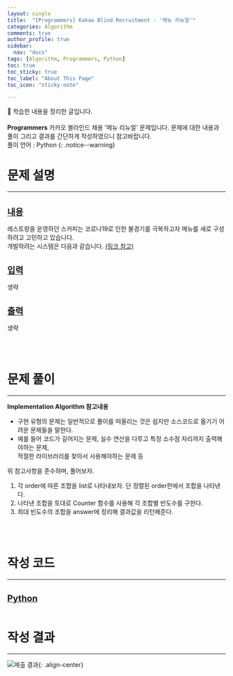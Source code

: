 ```yaml
---
layout: single
title:  "[Programmers] Kakao Blind Recruitment - '메뉴 리뉴얼'" 
categories: Algorithm
comments: true
author_profile: true
sidebar:
  nav: "docs"
tags: [Algorithm, Programmers, Python]
toc: true
toc_sticky: true
toc_label: "About This Page"
toc_icon: "sticky-note"

---
```


📣 학습한 내용을 정리한 글입니다. <br>
<br>
**Programmers** 카카오 블라인드 채용 '메뉴 리뉴얼' 문제입니다. 문제에 대한 내용과 풀이 그리고 결과를 간단하게 작성하였으니 참고바랍니다.  
풀이 언어 : Python
{: .notice--warning}

# 문제 설명

---

<br>
<b><u><span style="font-size:20px">내용</span></u></b>

레스토랑을 운영하던 스카피는 코로나19로 인한 불경기를 극복하고자 메뉴를 새로 구성하려고 고민하고 있습니다.  
개발하려는 시스템은 다음과 같습니다. [(링크 참고)](https://programmers.co.kr/learn/courses/30/lessons/72411#)

<br>
<b><u><span style="font-size:20px">입력</span></u></b>

생략

<br>
<b><u><span style="font-size:20px">출력</span></u></b>

생략

<br>
<br>

# 문제 풀이

---

**Implementation Algorithm 참고내용**
- 구현 유형의 문제는 일반적으로 풀이를 떠올리는 것은 쉽지만 소스코드로 옮기기 어려운 문제들을 말한다.<br>
- 예를 들어 코드가 길어지는 문제, 실수 연산을 다루고 특정 소수점 자리까지 출력해야하는 문제,  
적절한 라이브러리를 찾아서 사용해야하는 문제 등<br>

위 참고사항을 준수하며, 풀어보자.<br>
1. 각 order에 따른 조합을 list로 나타내보자. 단 정렬된 order한에서 조합을 나타낸다.
2. 나타낸 조합을 토대로 Counter 함수를 사용해 각 조합별 빈도수를 구한다.
3. 최대 빈도수의 조합을 answer에 정리해 결과값을 리턴해준다.
<br>
<br>

# 작성 코드

---

<br>
<b><u><span style="font-size:20px">Python</span></u></b>

<script src="https://gist.github.com/easyoung-lee/179469f48ee0f8daa00c87bb2b005a7a.js"></script>

<br>
<br>

# 작성 결과

---

![제출 결과](../../../images/Algorithm/Baekjoon/){: .align-center}
